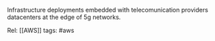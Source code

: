 Infrastructure deployments embedded with telecomunication providers datacenters at the edge of 5g networks.

Rel: [[AWS]]
tags: #aws